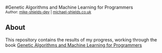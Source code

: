 #Genetic Algorithms and Machine Learning for Programmers
<br/>
<sub>Author: <a href="https://github.com/mike-shields-dev">mike-shields-dev</a> | <a href="https://www.michael-shields.co.uk">michael-shields.co.uk</a></sub>

## About

This repository contains the results of my progress, working through the book [Genetic Algorithms and Machine Learning for Programmers](https://pragprog.com/titles/fbmach/genetic-algorithms-and-machine-learning-for-programmers/)

